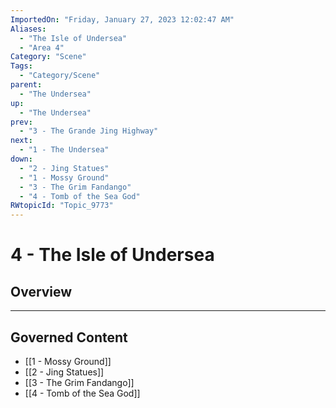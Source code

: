 ```yaml
---
ImportedOn: "Friday, January 27, 2023 12:02:47 AM"
Aliases:
  - "The Isle of Undersea"
  - "Area 4"
Category: "Scene"
Tags:
  - "Category/Scene"
parent:
  - "The Undersea"
up:
  - "The Undersea"
prev:
  - "3 - The Grande Jing Highway"
next:
  - "1 - The Undersea"
down:
  - "2 - Jing Statues"
  - "1 - Mossy Ground"
  - "3 - The Grim Fandango"
  - "4 - Tomb of the Sea God"
RWtopicId: "Topic_9773"
---
```

# 4 - The Isle of Undersea
## Overview
---
## Governed Content
- [[1 - Mossy Ground]]
- [[2 - Jing Statues]]
- [[3 - The Grim Fandango]]
- [[4 - Tomb of the Sea God]]

